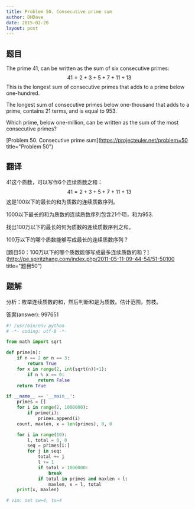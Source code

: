 ```yaml
---
title: Problem 50. Consecutive prime sum
author: DHDave
date: 2015-02-20
layout: post
---
```


## 题目

The prime 41, can be written as the sum of six consecutive primes:
$$ 41 = 2 + 3 + 5 + 7 + 11 + 13 $$
This is the longest sum of consecutive primes that adds to a prime below one-hundred.

The longest sum of consecutive primes below one-thousand that adds to a prime, contains 21 terms, and is equal to 953.
<!--more-->
Which prime, below one-million, can be written as the sum of the most consecutive primes?

[Problem 50. Consecutive prime sum](https://projecteuler.net/problem=50 title="Problem 50")

## 翻译

41这个质数，可以写作6个连续质数之和：
$$ 41 = 2 + 3 + 5 + 7 + 11 + 13 $$
这是100以下的最长的和为质数的连续质数序列。

1000以下最长的和为质数的连续质数序列包含21个项，和为953.

找出100万以下的最长的何为质数的连续质数序列之和。

100万以下的哪个质数能够写成最长的连续质数序列？

[题目50：100万以下的哪个质数能够写成最多连续质数的和？](http://pe.spiritzhang.com/index.php/2011-05-11-09-44-54/51-50100 title="题目50")

## 题解

分析：枚举连续质数的和，然后判断和是为质数。估计范围，剪枝。

答案(answer): 997651

```python
#! /usr/bin/env python
# -*- coding: utf-8 -*-

from math import sqrt

def prime(n):
    if n == 2 or n == 3:
        return True
    for x in range(2, int(sqrt(n))+1):
        if n % x == 0:
            return False
    return True

if __name__ == '__main__':
    primes = []
    for i in range(2, 1000000):
        if prime(i):
            primes.append(i)
    count, maxlen, x = len(primes), 0, 0

    for i in range(10):
        l, total = 0, 0
        seq = primes[i:]
        for j in seq:
            total += j
            l += 1
            if total > 1000000:
                break
            if total in primes and maxlen < l:
                maxlen, x = l, total
    print(x, maxlen)

# vim: set sw=4, ts=4
```
